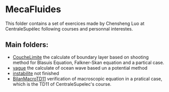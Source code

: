 # MecaFluides
This folder contains a set of exercices made by Chensheng Luo at CentraleSupélec following courses and personnal interestes.

## Main folders:
- [CoucheLimite](/CoucheLimite) the calculate of boundary layer based on shooting method for Blasuis Equation, Falkner-Skan equation and a partical case.
- [vague](/vague) the calculate of ocean wave based un a potential method
- [instabilite](/instabilite) not finished
- [BilanMacroTD11](/BilanMacroTD11) verification of macroscopic equation in a pratical case, which is the TD11 of CentraleSupelec's course.
